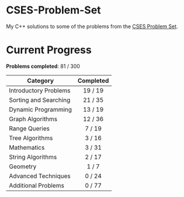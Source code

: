# CSES-Problem-Set
My C++ solutions to some of the problems from the [CSES Problem Set](https://cses.fi/problemset/).

# Current Progress
**Problems completed**: 81 / 300

| Category | Completed |
| -------- | :-------: |
| Introductory Problems | 19 / 19 |
| Sorting and Searching | 21 / 35 |
| Dynamic Programming   | 13 / 19 |
| Graph Algorithms      | 12 / 36 |
| Range Queries         | 7 / 19  |
| Tree Algorithms       | 3 / 16  |
| Mathematics           | 3 / 31  |
| String Algorithms     | 2 / 17  |
| Geometry              | 1 / 7   |
| Advanced Techniques   | 0 / 24  |
| Additional Problems   | 0 / 77  |